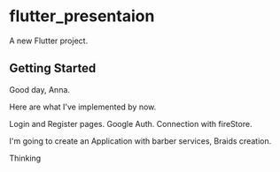 # flutter_presentaion

A new Flutter project.

## Getting Started
Good day, Anna.

Here are what I've implemented by now.

Login and Register pages.
Google Auth.
Connection with fireStore.

I'm going to create an Application with barber services,
Braids creation.

Thinking

